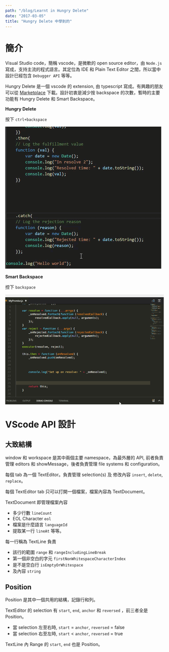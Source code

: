 ```yaml
---
path: "/blog/Learnt in Hungry Delete"
date: "2017-03-05"
title: "Hungry Delete 中學到的"
---
```


# 簡介

Visual Studio code，簡稱 vscode，是微軟的 open source editor，由 `Node.js` 寫成，支持主流的程式語言。其定位為 IDE 和 Plain Text Editor 之間，所以當中設計巳經包含 `Debugger API` 等等。

Hungry Delete 是一個 vscode 的 extension, 由 typescript 寫成。有興趣的朋友可以從 [Marketplace](https://marketplace.visualstudio.com/items?itemName=jasonlhy.hungry-delete) 下載。設計初衷是減少按 backspace 的次數，暫時的主要功能有 Hungry Delete 和 Smart Backspace。


**Hungry Delete**

按下 `ctrl+backspace`

![hungry-delete](https://github.com/Jasonlhy/VSCode-Hungry-Delete/raw/master/images/after.gif)

**Smart Backspace**

控下 `backspace`

![smart-backspace](https://github.com/Jasonlhy/VSCode-Hungry-Delete/raw/master/images/after_smartbackspace.gif)


# VScode API 設計

## 大致結構

window 和 workspace 是其中兩個主要 namespace，為最外層的 API, 前者負責管理 editors 和 showMessage，後者負責管理 file systems 和 configuration。

每個 tab 為一個 TextEditor。負責管理 selection(s) 及 修改內容 `insert`, `delete`, `replace`。

每個 TextEditor tab 只可以打開一個檔案，檔案內容為 TextDocument。

TextDocument 即管理檔案內容

- 多少行數 `lineCount`
- EOL Character `eol`
- 檔案是什麼語言 `languageId`
- 提取某一行 `lineAt` 等等。

每一行稱為 TextLine 負責

- 該行的範圍 `range` 和 `rangeIncludingLineBreak`
- 第一個非空白的字元 `firstNonWhitespaceCharacterIndex`
- 是不是空白行 `isEmptyOrWhitespace`
- 及內容 `string`

## Position 

Position 是其中一個共用的結構，記錄行和列。

TextEditor 的 selection 有 `start`, `end`, `anchor` 和 `reversed` ，前三者全是 Position。

- 當 selection 左至右時, `start` = `anchor`, `reversed` = false
- 當 selection 右至左時, `start` < `anchor`, `reversed` = true

TextLine 內 Range 的 `start`, `end` 也是 Position。
